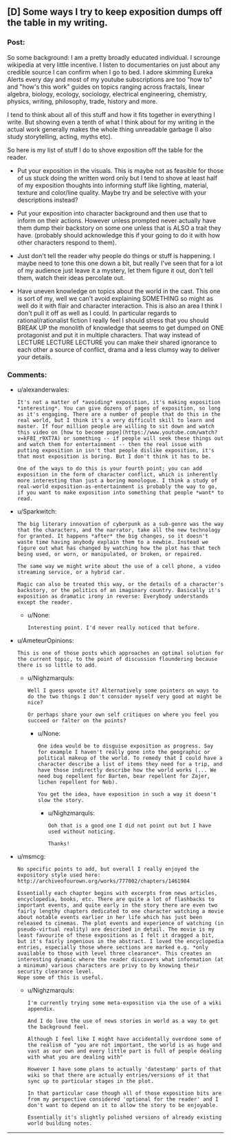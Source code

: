 ## [D] Some ways I try to keep exposition dumps off the table in my writing.

### Post:

So some background:
I am a pretty broadly educated individual. I scrounge wikipedia at very little incentive. I listen to documentaries on just about any credible source I can confirm when I go to bed. I adore skimming Eureka Alerts every day and most of my youtube subscriptions are too "how to" and "how's this work" guides on topics ranging across fractals, linear algebra, biology, ecology, sociology, electrical engineering, chemistry, physics, writing, philosophy, trade, history and more.

I tend to think about all of this stuff and how it fits together in everything I write. But showing even a tenth of what I think about for my writing in the actual work generally makes the whole thing unreadable garbage (I also study storytelling, acting, myths etc).

So here is my list of stuff I do to shove exposition off the table for the reader.

* Put your exposition in the visuals.
This is maybe not as feasible for those of us stuck doing the written word only but I tend to shove at least half of my exposition thoughts into informing stuff like lighting, material, texture and color/line quality. Maybe try and be selective with your descriptions instead?

* Put your exposition into character background and then use that to inform on their actions.
However unless prompted never actually have them dump their backstory on some one unless that is ALSO a trait they have. (probably should acknowledge this if your going to do it with how other characters respond to them).

* Just don't tell the reader why people do things or stuff is happening.
I maybe need to tone this one down a bit, but really I've seen that for a lot of my audience just leave it a mystery, let them figure it out, don't tell them, watch their ideas percolate out.

* Have uneven knowledge on topics about the world in the cast.
This one is sort of my, well we can't avoid explaining SOMETHING so might as well do it with flair and character interaction. This is also an area I think I don't pull it off as well as I could. In particular regards to rational/rationalist fiction I really feel I should stress that you should BREAK UP the monolith of knowledge that seems to get dumped on ONE protagonist and put it in multiple characters. That way instead of LECTURE LECTURE LECTURE you can make their shared ignorance to each other a source of conflict, drama and a less clumsy way to deliver your details.

### Comments:

- u/alexanderwales:
  ```
  It's not a matter of *avoiding* exposition, it's making exposition *interesting*. You can give dozens of pages of exposition, so long as it's engaging. There are a number of people that do this in the real world, but I think it's a very difficult skill to learn and master. If four million people are willing to sit down and watch this video on [how to become pope](https://www.youtube.com/watch?v=kF8I_r9XT7A) or something -- if people will seek these things out and watch them for entertainment -- then the real issue with putting exposition in isn't that people dislike exposition, it's that most exposition is boring. But I don't think it has to be.

  One of the ways to do this is your fourth point; you can add exposition in the form of character conflict, which is inherently more interesting than just a boring monologue. I think a study of real-world exposition-as-entertainment is probably the way to go, if you want to make exposition into something that people *want* to read.
  ```

- u/Sparkwitch:
  ```
  The big literary innovation of cyberpunk as a sub-genre was the way that the characters, and the narrator, take all the new technology for granted. It happens *after* the big changes, so it doesn't waste time having anybody explain them to a newbie. Instead we figure out what has changed by watching how the plot has that tech being used, or worn, or manipulated, or broken, or repaired.

  The same way we might write about the use of a cell phone, a video streaming service, or a hybrid car.

  Magic can also be treated this way, or the details of a character's backstory, or the politics of an imaginary country. Basically it's exposition as dramatic irony in reverse: Everybody understands except the reader.
  ```

  - u/None:
    ```
    Interesting point. I'd never really noticed that before.
    ```

- u/AmeteurOpinions:
  ```
  This is one of those posts which approaches an optimal solution for the current topic, to the point of discussion floundering because there is so little to add.
  ```

  - u/Nighzmarquls:
    ```
    Well I guess upvote it? Alternatively some pointers on ways to do the two things I don't consider myself very good at might be nice?

    Or perhaps share your own self critiques on where you feel you succeed or falter on the points?
    ```

    - u/None:
      ```
      One idea would be to disguise exposition as progress. Say for example I haven't really gone into the geographic or political makeup of the world. To remedy that I could have a character describe a list of items they need for a trip, and have those indirectly describe how the world works (... We need bug repellent for Barten, bear repellent for Zajer, lichen repellent for Neb).

      You get the idea, have exposition in such a way it doesn't slow the story.
      ```

      - u/Nighzmarquls:
        ```
        Ooh that is a good one I did not point out but I have used without noticing. 

        Thanks!
        ```

- u/msmcg:
  ```
  No specific points to add, but overall I really enjoyed the expository style used here: http://archiveofourown.org/works/777002/chapters/1461984

  Essentially each chapter begins with excerpts from news articles, encyclopedia, books, etc. There are quite a lot of flashbacks to important events, and quite early in the story there are even two fairly lengthy chapters dedicated to one character watching a movie about notable events earlier in her life which has just been released to cinemas. The plot events and experience of watching (in pseudo-virtual reality) are described in detail. The movie is my least favourite of these expositions as I felt it dragged a bit, but it's fairly ingenious in the abstract. I loved the encyclopedia entries, especially those where sections are marked e.g. *only available to those with level three clearance*. This creates an interesting dynamic where the reader discovers what information (at a minimum) various characters are privy to by knowing their security clearance level. 
  Hope some of this is useful.
  ```

  - u/Nighzmarquls:
    ```
    I'm currently trying some meta-exposition via the use of a wiki appendix.

    And I do love the use of news stories in world as a way to get the background feel.

    Although I feel like I might have accidentally overdone some of the realism of "you are not important, the world is as huge and vast as our own and every little part is full of people dealing with what you are dealing with"

    However I have some plans to actually 'datestamp' parts of that wiki so that there are actually entries/versions of it that sync up to particular stages in the plot.

    In that particular case though all of those exposition bits are from my perspective considered 'optional for the reader' and I don't want to depend on it to allow the story to be enjoyable.

    Essentially it's slightly polished versions of already existing world building notes.
    ```

---

